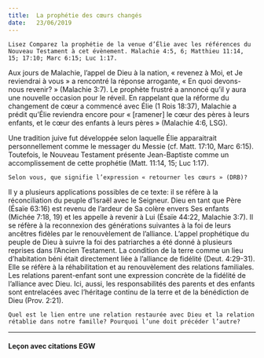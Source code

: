 ```yaml
---
title:  La prophétie des cœurs changés
date:   23/06/2019
---
```


`Lisez Comparez la prophétie de la venue d’Élie avec les références du Nouveau Testament à cet évènement. Malachie 4:5, 6; Matthieu 11:14, 15; 17:10; Marc 6:15; Luc 1:17.`

Aux jours de Malachie, l’appel de Dieu à la nation, « revenez à Moi, et Je reviendrai à vous » a rencontré la réponse arrogante, « En quoi devons-nous revenir? » (Malachie 3:7). Le prophète frustré a annoncé qu’il y aura une nouvelle occasion pour le réveil. En rappelant que la réforme du changement de cœur a commencé avec Élie (1 Rois 18:37), Malachie a prédit qu’Élie reviendra encore pour « [ramener] le cœur des pères à leurs enfants, et le cœur des enfants à leurs pères » (Malachie 4:6, LSG).

Une tradition juive fut développée selon laquelle Élie apparaitrait personnellement comme le messager du Messie (cf. Matt. 17:10, Marc 6:15). Toutefois, le Nouveau Testament présente Jean-Baptiste comme un accomplissement de cette prophétie (Matt. 11:14, 15; Luc 1:17).

`Selon vous, que signifie l’expression « retourner les cœurs » (DRB)?`

Il y a plusieurs applications possibles de ce texte: il se réfère à la réconciliation du peuple d’Israël avec le Seigneur. Dieu en tant que Père (Ésaïe 63:16) est revenu de l’ardeur de Sa colère envers Ses enfants (Michée 7:18, 19) et les appelle à revenir à Lui (Ésaïe 44:22, Malachie 3:7). Il se réfère à la reconnexion des générations suivantes à la foi de leurs ancêtres fidèles par le renouvèlement de l’alliance. L’appel prophétique du peuple de Dieu à suivre la foi des patriarches a été donné à plusieurs reprises dans l’Ancien Testament. La condition de la terre comme un lieu d’habitation béni était directement liée à l’alliance de fidélité (Deut. 4:29-31). Elle se réfère à la réhabilitation et au renouvèlement des relations familiales. Les relations parent-enfant sont une expression concrète de la fidélité de l’alliance avec Dieu. Ici, aussi, les responsabilités des parents et des enfants sont entrelacées avec l’héritage continu de la terre et de la bénédiction de Dieu (Prov. 2:21).

`Quel est le lien entre une relation restaurée avec Dieu et la relation rétablie dans notre famille? Pourquoi l’une doit précéder l’autre?`

---

#### Leçon avec citations EGW